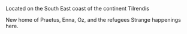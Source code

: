 Located on the South East coast of the continent Tilrendis

New home of Praetus, Enna, Oz, and the refugees
Strange happenings here.